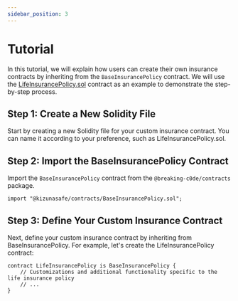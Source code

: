 ```yaml
---
sidebar_position: 3
---
```


# Tutorial

In this tutorial, we will explain how users can create their own insurance contracts by inheriting from the `BaseInsurancePolicy` contract. We will use the [LifeInsurancePolicy.sol](https://github.com/Breaking-C0de/contracts/blob/dev/contracts/LifeInsurancePolicy.sol)
contract as an example to demonstrate the step-by-step process.

## Step 1: Create a New Solidity File

Start by creating a new Solidity file for your custom insurance contract. You can name it according to your preference, such as LifeInsurancePolicy.sol.

## Step 2: Import the BaseInsurancePolicy Contract

Import the `BaseInsurancePolicy` contract from the `@breaking-c0de/contracts` package.

```solidity
import "@kizunasafe/contracts/BaseInsurancePolicy.sol";
```

## Step 3: Define Your Custom Insurance Contract

Next, define your custom insurance contract by inheriting from BaseInsurancePolicy. For example, let's create the LifeInsurancePolicy contract:

```solidity
contract LifeInsurancePolicy is BaseInsurancePolicy {
    // Customizations and additional functionality specific to the life insurance policy
    // ...
}
```
